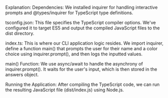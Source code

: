 Explanation:
Dependencies: We installed inquirer for handling interactive prompts and @types/inquirer for TypeScript type definitions.

tsconfig.json: This file specifies the TypeScript compiler options. We've configured it to target ES5 and output the compiled JavaScript files to the dist directory.

index.ts: This is where our CLI application logic resides. We import inquirer, define a function main() that prompts the user for their name and a color choice using inquirer.prompt(), and then logs the inputted values.

main() Function: We use async/await to handle the asynchrony of inquirer.prompt(). It waits for the user's input, which is then stored in the answers object.

Running the Application: After compiling the TypeScript code, we can run the resulting JavaScript file (dist/index.js) using Node.js.

